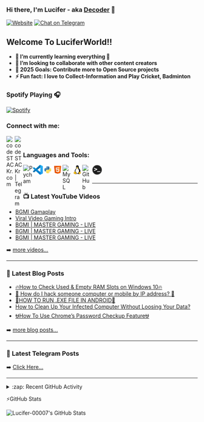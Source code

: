 ### Hi there, I'm Lucifer - aka [Decoder](https://tectalkflow.blogspot.com/) 👋

[![Website](https://img.shields.io/website?label=tectalkflow.blogspot.com&style=for-the-badge&url=https://tectalkflow.blogspot.com/)](https://tectalkflow.blogspot.com/)
[![Chat on Telegram](https://img.shields.io/badge/Chat%20on-Telegram-blue.svg?style=for-the-badge&logo=Telegram)][telegram] 


## Welcome To LuciferWorld!!

- **🌱 I’m currently learning everything 🤣**
- **👯 I’m looking to collaborate with other content creators**
- **🥅 2025 Goals: Contribute more to Open Source projects**
- **⚡ Fun fact: I love to Collect-Information and Play Cricket, Badminton**

### Spotify Playing 🎧

[![Spotify](https://novatorem.vercel.app/api/spotify?background_color=0d1117&border_color=ffffff)](https://open.spotify.com/user/omnitenebris)
<!-- [![Spotify](https://novatorem-5yxcl49k0-leonidasfrostmp-gmailcom.vercel.app/api/spotify?background_color=0d1117&border_color=ffffff)](https://open.spotify.com/playlist/4aoXrKQWE6JaFVc1EmISW5) -->

### Connect with me:

[<img align="left" alt="codeSTACKr.com" width="22px" src="https://cdn.iconscout.com/icon/premium/png-64-thumb/internet-1957424-1651196.png" />][website]

<!-- [<img align="left" alt="codeSTACKr | YouTube" width="22px" src="https://cdn.iconscout.com/icon/free/png-64/youtube-268-721990.png" />][youtube] -->

[<img align="left" alt="codeSTACKr | Telegram" width="22px" src="https://cdn.iconscout.com/icon/free/png-64/telegram-1856777-1576513.png" />][telegram]

<br />


### Languages and Tools:
[<img align="left" alt="Pycham" width="26px" src="https://cdn.iconscout.com/icon/free/png-64/pycharm-2-1175010.png" />][Pycham]
[<img align="left" alt="Visual Studio Code" width="26px" src="https://raw.githubusercontent.com/github/explore/80688e429a7d4ef2fca1e82350fe8e3517d3494d/topics/visual-studio-code/visual-studio-code.png" />][vscode]
[<img align="left" alt="Python" width="26px" src="https://github.com/Lucifer-00007/Lucifer-00007/blob/main/My%20Icons/python.png" />][Python]
[<img align="left" alt="HTML5" width="26px" src="https://github.com/Lucifer-00007/Lucifer-00007/blob/main/My%20Icons/html5.png" />][HTML5]
[<img align="left" alt="MySQL" width="26px" src="https://cdn.iconscout.com/icon/premium/png-64-thumb/mysql-17-871764.png" />][MySQ]
[<img align="left" alt="Linux" width="26px" src="https://github.com/Lucifer-00007/Lucifer-00007/blob/main/My%20Icons/linux.png" />][Linux]
[<img align="left" alt="GitHub" width="26px" src="https://img.icons8.com/color/2x/github--v1.png" />][GitHub]
[<img align="left" alt="Terminal" width="26px" src="https://raw.githubusercontent.com/github/explore/80688e429a7d4ef2fca1e82350fe8e3517d3494d/topics/terminal/terminal.png" />][Terminal]

<br />
<br />

---

### 📺 Latest YouTube Videos

<!-- YOUTUBE:START -->
- [BGMI Gamaplay](https://www.youtube.com/watch?v=yLOExw8Oeug)
- [Viral Video Gaming Intro](https://www.youtube.com/watch?v=_AFixQ-W55E)
- [BGMI | MASTER GAMING - LIVE](https://www.youtube.com/watch?v=x0C-mCOiMEo)
- [BGMI | MASTER GAMING - LIVE](https://www.youtube.com/watch?v=58t_BJz6FAk)
- [BGMI | MASTER GAMING - LIVE](https://www.youtube.com/watch?v=9pGt8VMagnA)
<!-- YOUTUBE:END -->


➡️ [more videos...][youtube]

---

### 📕 Latest Blog Posts

<!-- BLOG-POST-LIST:START -->
- [🔥How to Check Used &amp; Empty RAM Slots on Windows 10🔥](https://tectalkflow.blogspot.com/2020/09/how-to-check-used-empty-ram-slots-on.html)
- [🔰 How do I hack someone computer or mobile by IP address? 🔰](https://tectalkflow.blogspot.com/2020/09/how-do-i-hack-someone-computer-or.html)
- [🔰HOW TO RUN .EXE FILE IN ANDROID🔰](https://tectalkflow.blogspot.com/2020/09/how-to-run-exe-file-in-android.html)
- [How to Clean Up Your Infected Computer Without Loosing Your Data?](https://tectalkflow.blogspot.com/2020/08/how-to-clean-up-your-infected-computer.html)
- [⛎How To Use Chrome’s Password Checkup Feature⛎](https://tectalkflow.blogspot.com/2020/08/how-to-use-chromes-password-checkup.html)
<!-- BLOG-POST-LIST:END -->

➡️ [more blog posts...](https://tectalkflow.blogspot.com/)

---

### 💬 Latest Telegram Posts

<!-- TELEGRAM-POST:START -->
<!-- TELEGRAM-POST:END -->

➡️ [Click Here...][telegram]

---
<details>
  <summary>:zap: Recent GitHub Activity</summary>
  
<!--START_SECTION:activity-->

<!--END_SECTION:activity-->

</details>


⚡GitHub Stats

![Lucifer-00007's GitHub Stats](https://github-readme-stats.vercel.app/api?username=Lucifer-00007&show_icons=true&hide_border=true)





[website]: https://tectalkflow.blogspot.com/

[course]: https://www.youtube.com/playlist?list=PLaxi76nSJ5Q68L1NJD4ldWmxesYkUvhTz

[twitter]: https://twitter.com/codeSTACKr

[youtube]: https://www.youtube.com/channel/UC0p2zYCZC83TxJU30cbuPZA

[instagram]: https://instagram.com/codeSTACKr

[linkedin]: https://linkedin.com/in/codeSTACKr

[Pycham]: https://www.jetbrains.com/pycharm/

[vscode]: https://code.visualstudio.com/

[HTML5]: https://www.w3.org/TR/2017/REC-html52-20171214/

[Terminal]: https://ubuntu.com/tutorials/command-line-for-beginners#3-opening-a-terminal

[MySQ]: https://mysql.com/

[GitHub]: https://github.com/

[Python]: https://www.python.org/

[telegram]: https://telegram.dog/LuciferWorld7

[Linux]: https://www.linux.org/

